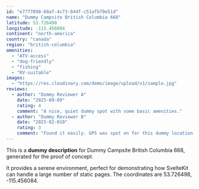 ```yaml
---
id: "e7777898-68af-4c73-844f-c51afb70e51d"
name: "Dummy Campsite British Columbia 668"
latitude: 53.726498
longitude: -115.456084
continent: "north-america"
country: "canada"
region: "british-columbia"
amenities:
  - "ATV-access"
  - "dog-friendly"
  - "fishing"
  - "RV-suitable"
images:
  - "https://res.cloudinary.com/demo/image/upload/v1/sample.jpg"
reviews:
  - author: "Dummy Reviewer A"
    date: "2025-09-09"
    rating: 4
    comment: "A nice, quiet dummy spot with some basic amenities."
  - author: "Dummy Reviewer B"
    date: "2025-02-010"
    rating: 3
    comment: "Found it easily. GPS was spot on for this dummy location."
---
```


This is a **dummy description** for Dummy Campsite British Columbia 668, generated for the proof of concept.

It provides a serene environment, perfect for demonstrating how SvelteKit can handle a large number of static pages. The coordinates are 53.726498, -115.456084.
